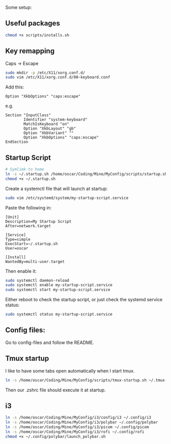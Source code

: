 Some setup:


## Useful packages
```bash
chmod +x scripts/installs.sh
```


## Key remapping
Caps -> Escape
```bash
sudo mkdir -p /etc/X11/xorg.conf.d/
sudo vim /etc/X11/xorg.conf.d/00-keyboard.conf
```
Add this:
```
Option "XkbOptions" "caps:escape"
```
e.g.
```
Section "InputClass"
        Identifier "system-keyboard"
        MatchIsKeyboard "on"
        Option "XkbLayout" "gb"
        Option "XkbVariant" ""
        Option "XkbOptions" "caps:escape"
EndSection
```


## Startup Script
```bash
# Symlimk to home
ln -s ~/.startup.sh /home/oscar/Coding/Mine/MyConfig/scripts/startup.sh
chmod +x ~/.startup.sh
```
Create a systemctl file that will launch at startup:
```bash
sudo vim /etc/systemd/system/my-startup-script.service
```
Paste the following in:
```
[Unit]
Description=My Startup Script
After=network.target

[Service]
Type=simple
ExecStart=~/.startup.sh
User=oscar

[Install]
WantedBy=multi-user.target
```
Then enable it:
```bash
sudo systemctl daemon-reload    
sudo systemctl enable my-startup-script.service
sudo systemctl start my-startup-script.service
```
Either reboot to check the startup script, or just check the systemd service status:
```bash
sudo systemctl status my-startup-script.service
```


## Config files:
Go to config-files and follow the README.


## Tmux startup
I like to have some tabs open automatically when I start tmux.
```bash
ln -s /home/oscar/Coding/Mine/MyConfig/scripts/tmux-startup.sh ~/.tmux-startup.sh
```
Then our .zshrc file should execute it at startup.


## i3
```bash
ln -s /home/oscar/Coding/Mine/MyConfig/i3/config/i3 ~/.config/i3
ln -s /home/oscar/Coding/Mine/MyConfig/i3/polybar ~/.config/polybar
ln -s /home/oscar/Coding/Mine/MyConfig/i3/picom ~/.config/picom
ln -s /home/oscar/Coding/Mine/MyConfig/i3/rofi ~/.config/rofi
chmod +x ~/.config/polybar/launch_polybar.sh
```
